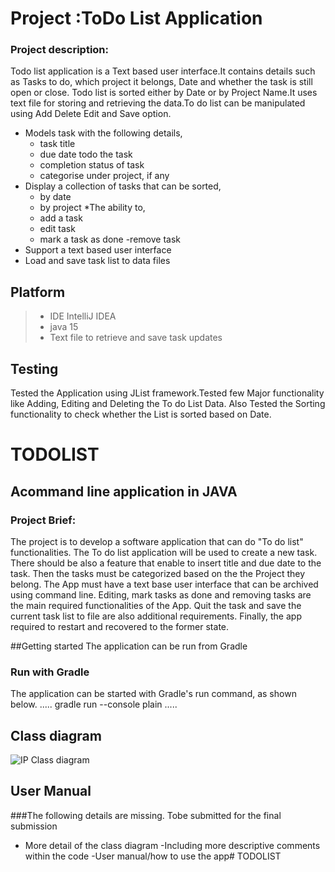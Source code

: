 
# **Project :ToDo List Application**
### Project description:
Todo list application is a Text based user interface.It contains details such as Tasks to do, which project it belongs, Date and whether the task is still open or close.
Todo list is sorted either by Date or by Project Name.It uses text file for storing and retrieving the data.To do list can be manipulated using Add Delete Edit and Save option.
* Models task with the following details,
  - task title
  - due date todo the task
  - completion status of task
  - categorise under project, if any
* Display a collection of tasks that can be sorted,
  - by date
  - by project
    *The ability to,
  - add a task
  - edit task
  - mark a task as done
    -remove task
* Support a text based user interface
* Load and save task list to data files

## Platform
>* IDE IntelliJ IDEA
> * java 15
> * Text file to retrieve and save task updates

## Testing 
Tested the Application using JList framework.Tested few Major functionality like Adding, Editing and Deleting the To do List Data. Also Tested the Sorting functionality to
check whether the List is sorted based on Date.


# TODOLIST
## Acommand line application in JAVA
### Project Brief:
The project is to develop a software application that can do "To do list" functionalities.
The To do list application will be used to create a new task. There should be also a feature that enable to insert title and due date to the task. Then the tasks must be categorized based on the the Project they belong.
The App must have a text base user interface that can be archived using command line.
Editing, mark tasks as done and removing tasks are the main required functionalities of the App.
Quit the task and save the current task list to file are also additional requirements. Finally, the app required to restart and recovered to the former state.

##Getting started
The application can be run from Gradle
### Run with Gradle
The application can be started with Gradle's run command, as shown below.
.....
gradle run --console plain
.....



## Class diagram
![IP Class diagram](https://user-images.githubusercontent.com/79463089/111063369-621a5180-84ae-11eb-976f-b796795a66de.jpg)

## User Manual
###The following details are missing. Tobe submitted for the final submission
- More detail of the class diagram
  -Including more descriptive comments within the code
  -User manual/how to use the app# TODOLIST
